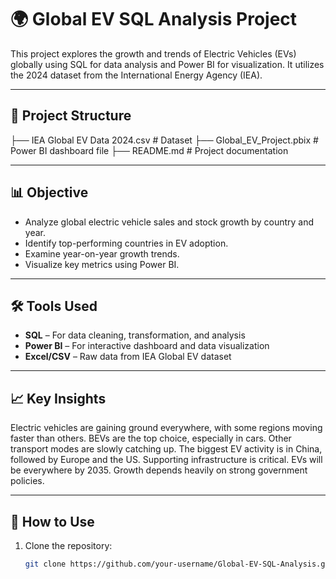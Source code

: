 # 🌍 Global EV SQL Analysis Project

This project explores the growth and trends of Electric Vehicles (EVs) globally using SQL for data analysis and Power BI for visualization. It utilizes the 2024 dataset from the International Energy Agency (IEA).

---

## 📂 Project Structure

├── IEA Global EV Data 2024.csv # Dataset
├── Global_EV_Project.pbix # Power BI dashboard file
├── README.md # Project documentation



---

## 📊 Objective

- Analyze global electric vehicle sales and stock growth by country and year.
- Identify top-performing countries in EV adoption.
- Examine year-on-year growth trends.
- Visualize key metrics using Power BI.

---

## 🛠 Tools Used

- **SQL** – For data cleaning, transformation, and analysis
- **Power BI** – For interactive dashboard and data visualization
- **Excel/CSV** – Raw data from IEA Global EV dataset

---

## 📈 Key Insights

Electric vehicles are gaining ground everywhere, with some regions moving faster than others.
BEVs are the top choice, especially in cars. Other transport modes are slowly catching up.
The biggest EV activity is in China, followed by Europe and the US. Supporting infrastructure is critical.
EVs will be everywhere by 2035. Growth depends heavily on strong government policies.

---

## 🚀 How to Use

1. Clone the repository:
   ```bash
   git clone https://github.com/your-username/Global-EV-SQL-Analysis.git

